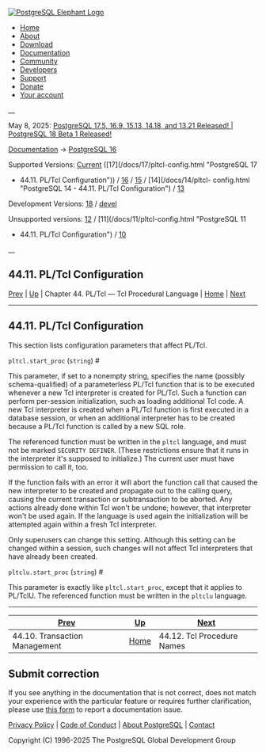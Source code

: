 [ ![PostgreSQL Elephant Logo](/media/img/about/press/elephant.png) ](/)

  * [Home](/ "Home")
  * [About](/about/ "About")
  * [Download](/download/ "Download")
  * [Documentation](/docs/ "Documentation")
  * [Community](/community/ "Community")
  * [Developers](/developer/ "Developers")
  * [Support](/support/ "Support")
  * [Donate](/about/donate/ "Donate")
  * [Your account](/account/ "Your account")

__

May 8, 2025: [ PostgreSQL 17.5, 16.9, 15.13, 14.18, and 13.21 Released! ](/about/news/postgresql-175-169-1513-1418-and-1321-released-3072/) | [ PostgreSQL 18 Beta 1 Released! ](/about/news/postgresql-18-beta-1-released-3070/)

[Documentation](/docs/ "Documentation") -> [PostgreSQL
16](/docs/16/index.html)

Supported Versions: [Current](/docs/current/pltcl-config.html "PostgreSQL 17 -
44.11. PL/Tcl Configuration") ([17](/docs/17/pltcl-config.html "PostgreSQL 17
- 44.11. PL/Tcl Configuration")) / [16](/docs/16/pltcl-config.html "PostgreSQL
16 - 44.11. PL/Tcl Configuration") / [15](/docs/15/pltcl-config.html
"PostgreSQL 15 - 44.11. PL/Tcl Configuration") / [14](/docs/14/pltcl-
config.html "PostgreSQL 14 - 44.11. PL/Tcl Configuration") /
[13](/docs/13/pltcl-config.html "PostgreSQL 13 - 44.11. PL/Tcl Configuration")

Development Versions: [18](/docs/18/pltcl-config.html "PostgreSQL 18 -
44.11. PL/Tcl Configuration") / [devel](/docs/devel/pltcl-config.html
"PostgreSQL devel - 44.11. PL/Tcl Configuration")

Unsupported versions: [12](/docs/12/pltcl-config.html "PostgreSQL 12 -
44.11. PL/Tcl Configuration") / [11](/docs/11/pltcl-config.html "PostgreSQL 11
- 44.11. PL/Tcl Configuration") / [10](/docs/10/pltcl-config.html "PostgreSQL
10 - 44.11. PL/Tcl Configuration")

__

44.11. PL/Tcl Configuration  
---  
[Prev](pltcl-transactions.html "44.10. Transaction Management")  | [Up](pltcl.html "Chapter 44. PL/Tcl — Tcl Procedural Language") | Chapter 44. PL/Tcl — Tcl Procedural Language | [Home](index.html "PostgreSQL 16.9 Documentation") |  [Next](pltcl-procnames.html "44.12. Tcl Procedure Names")  
  
* * *

## 44.11. PL/Tcl Configuration #

This section lists configuration parameters that affect PL/Tcl.

`pltcl.start_proc` (`string`)  #

    

This parameter, if set to a nonempty string, specifies the name (possibly
schema-qualified) of a parameterless PL/Tcl function that is to be executed
whenever a new Tcl interpreter is created for PL/Tcl. Such a function can
perform per-session initialization, such as loading additional Tcl code. A new
Tcl interpreter is created when a PL/Tcl function is first executed in a
database session, or when an additional interpreter has to be created because
a PL/Tcl function is called by a new SQL role.

The referenced function must be written in the `pltcl` language, and must not
be marked `SECURITY DEFINER`. (These restrictions ensure that it runs in the
interpreter it's supposed to initialize.) The current user must have
permission to call it, too.

If the function fails with an error it will abort the function call that
caused the new interpreter to be created and propagate out to the calling
query, causing the current transaction or subtransaction to be aborted. Any
actions already done within Tcl won't be undone; however, that interpreter
won't be used again. If the language is used again the initialization will be
attempted again within a fresh Tcl interpreter.

Only superusers can change this setting. Although this setting can be changed
within a session, such changes will not affect Tcl interpreters that have
already been created.

`pltclu.start_proc` (`string`)  #

    

This parameter is exactly like `pltcl.start_proc`, except that it applies to
PL/TclU. The referenced function must be written in the `pltclu` language.

* * *

[Prev](pltcl-transactions.html "44.10. Transaction Management")  | [Up](pltcl.html "Chapter 44. PL/Tcl — Tcl Procedural Language") |  [Next](pltcl-procnames.html "44.12. Tcl Procedure Names")  
---|---|---  
44.10. Transaction Management  | [Home](index.html "PostgreSQL 16.9 Documentation") |  44.12. Tcl Procedure Names  
  
## Submit correction

If you see anything in the documentation that is not correct, does not match
your experience with the particular feature or requires further clarification,
please use [this form](/account/comments/new/16/pltcl-config.html/) to report
a documentation issue.

[Privacy Policy](/about/privacypolicy) | [Code of Conduct](/about/policies/coc/) | [About PostgreSQL](/about/) | [Contact](/about/contact/)  

Copyright (C) 1996-2025 The PostgreSQL Global Development Group

